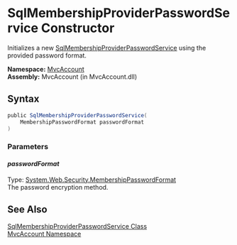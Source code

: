 SqlMembershipProviderPasswordService Constructor
================================================
Initializes a new [SqlMembershipProviderPasswordService][1] using the provided password format.

**Namespace:** [MvcAccount][2]  
**Assembly:** MvcAccount (in MvcAccount.dll)

Syntax
------

```csharp
public SqlMembershipProviderPasswordService(
	MembershipPasswordFormat passwordFormat
)
```

### Parameters

#### *passwordFormat*
Type: [System.Web.Security.MembershipPasswordFormat][3]  
The password encryption method.


See Also
--------
[SqlMembershipProviderPasswordService Class][1]  
[MvcAccount Namespace][2]  

[1]: README.md
[2]: ../README.md
[3]: http://msdn2.microsoft.com/en-us/library/fx3ae0xh